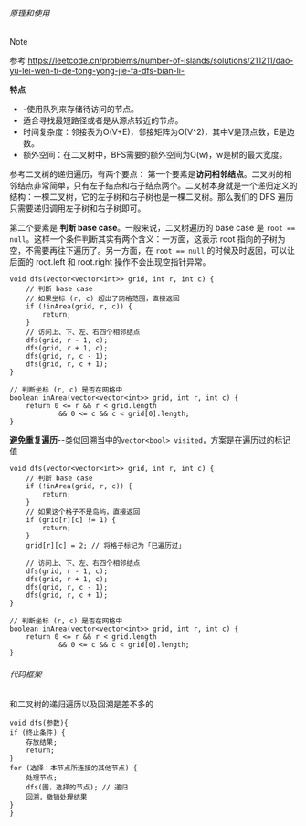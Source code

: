 ###### 原理和使用

> [!NOTE]
> 参考
> https://leetcode.cn/problems/number-of-islands/solutions/211211/dao-yu-lei-wen-ti-de-tong-yong-jie-fa-dfs-bian-li-

**特点**
- -使用队列来存储待访问的节点。
- 适合寻找最短路径或者是从源点较近的节点。
- 时间复杂度：邻接表为O(V+E)，邻接矩阵为O(V^2)，其中V是顶点数，E是边数。
- 额外空间：在二叉树中，BFS需要的额外空间为O(w)，w是树的最大宽度。

参考二叉树的递归遍历，有两个要点：
第一个要素是**访问相邻结点**。二叉树的相邻结点非常简单，只有左子结点和右子结点两个。二叉树本身就是一个递归定义的结构：一棵二叉树，它的左子树和右子树也是一棵二叉树。那么我们的 DFS 遍历只需要递归调用左子树和右子树即可。

第二个要素是 **判断 base case**。一般来说，二叉树遍历的 base case 是 `root == null`。这样一个条件判断其实有两个含义：一方面，这表示 root 指向的子树为空，不需要再往下遍历了。另一方面，在 `root == null` 的时候及时返回，可以让后面的 root.left 和 root.right 操作不会出现空指针异常。
```
void dfs(vector<vector<int>> grid, int r, int c) {
    // 判断 base case
    // 如果坐标 (r, c) 超出了网格范围，直接返回
    if (!inArea(grid, r, c)) {
        return;
    }
    // 访问上、下、左、右四个相邻结点
    dfs(grid, r - 1, c);
    dfs(grid, r + 1, c);
    dfs(grid, r, c - 1);
    dfs(grid, r, c + 1);
}

// 判断坐标 (r, c) 是否在网格中
boolean inArea(vector<vector<int>> grid, int r, int c) {
    return 0 <= r && r < grid.length 
        	&& 0 <= c && c < grid[0].length;
}
```
**避免重复遍历**--类似回溯当中的`vector<bool> visited`，方案是在遍历过的标记值
```
void dfs(vector<vector<int>> grid, int r, int c) {
    // 判断 base case
    if (!inArea(grid, r, c)) {
        return;
    }
    // 如果这个格子不是岛屿，直接返回
    if (grid[r][c] != 1) {
        return;
    }
    grid[r][c] = 2; // 将格子标记为「已遍历过」
    
    // 访问上、下、左、右四个相邻结点
    dfs(grid, r - 1, c);
    dfs(grid, r + 1, c);
    dfs(grid, r, c - 1);
    dfs(grid, r, c + 1);
}

// 判断坐标 (r, c) 是否在网格中
boolean inArea(vector<vector<int>> grid, int r, int c) {
    return 0 <= r && r < grid.length 
        	&& 0 <= c && c < grid[0].length;
}
```


###### 代码框架
和二叉树的递归遍历以及回溯是差不多的
```
void dfs(参数){
if (终止条件) {
    存放结果;
    return;
}
for (选择：本节点所连接的其他节点) {
    处理节点;
    dfs(图，选择的节点); // 递归
    回溯，撤销处理结果
}
}

```
